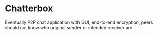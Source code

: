 # Chatterbox
Eventually P2P chat application with GUI, end-to-end encryption, peers should not know who original sender or intended receiver are
